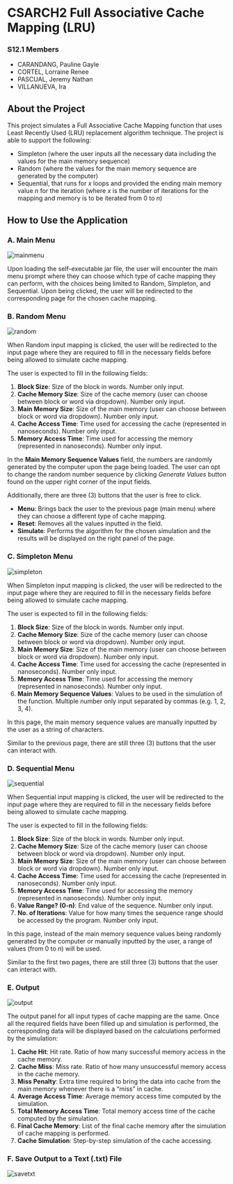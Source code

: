# CSARCH2 Full Associative Cache Mapping (LRU)

### S12.1 Members
- CARANDANG, Pauline Gayle
- CORTEL, Lorraine Renee
- PASCUAL, Jeremy Nathan
- VILLANUEVA, Ira

## About the Project
This project simulates a Full Associative Cache Mapping function that uses Least Recently Used (LRU) replacement algorithm technique. The project is able to support the following:
- Simpleton (where the user inputs all the necessary data including the values for the main memory sequence)
- Random (where the values for the main memory sequence are generated by the computer)
- Sequential, that runs for _x_ loops and provided the ending main memory value _n_ for the iteration (where _x_ is the number of iterations for the mapping and memory is to be iterated from 0 to _n_)

## How to Use the Application
### A. Main Menu
![mainmenu](https://i.imgur.com/AZu1ih4.png)

Upon loading the self-executable jar file, the user will encounter the main menu prompt where they can choose which type of cache mapping they can perform, with the choices being limited to Random, Simpleton, and Sequential. Upon being clicked, the user will be redirected to the corresponding page for the chosen cache mapping.

### B. Random Menu
![random](https://i.imgur.com/UPLfY3O.png)

When Random input mapping is clicked, the user will be redirected to the input page where they are required to fill in the necessary fields before being allowed to simulate cache mapping.

The user is expected to fill in the following fields:
1. **Block Size**: Size of the block in words. Number only input. 
2. **Cache Memory Size**: Size of the cache memory (user can choose between block or word via dropdown). Number only input. 
3. **Main Memory Size**: Size of the main memory (user can choose between block or word via dropdown). Number only input. 
4. **Cache Access Time**: Time used for accessing the cache (represented in nanoseconds). Number only input. 
5. **Memory Access Time**: Time used for accessing the memory (represented in nanoseconds). Number only input. 

In the **Main Memory Sequence Values** field, the numbers are randomly generated by the computer upon the page being loaded. The user can opt to change the random number sequence by clicking _Generate Values_ button found on the upper right corner of the input fields.

Additionally, there are three (3) buttons that the user is free to click.
- **Menu**: Brings back the user to the previous page (main menu) where they can choose a different type of cache mapping.
- **Reset**: Removes all the values inputted in the field.
- **Simulate**: Performs the algorithm for the chosen simulation and the results will be displayed on the right panel of the page.

### C. Simpleton Menu
![simpleton](https://i.imgur.com/phVEEvu.png)

When Simpleton input mapping is clicked, the user will be redirected to the input page where they are required to fill in the necessary fields before being allowed to simulate cache mapping.

The user is expected to fill in the following fields:
1. **Block Size**: Size of the block in words. Number only input. 
2. **Cache Memory Size**: Size of the cache memory (user can choose between block or word via dropdown). Number only input. 
3. **Main Memory Size**: Size of the main memory (user can choose between block or word via dropdown). Number only input. 
4. **Cache Access Time**: Time used for accessing the cache (represented in nanoseconds). Number only input. 
5. **Memory Access Time**: Time used for accessing the memory (represented in nanoseconds). Number only input. 
6. **Main Memory Sequence Values**: Values to be used in the simulation of the function. Multiple number only input separated by commas (e.g. 1, 2, 3, 4).

In this page, the main memory sequence values are manually inputted by the user as a string of characters. 

Similar to the previous page, there are still three (3) buttons that the user can interact with.

### D. Sequential Menu
![sequential](https://i.imgur.com/vsoRoCX.png)

When Sequential input mapping is clicked, the user will be redirected to the input page where they are required to fill in the necessary fields before being allowed to simulate cache mapping.

The user is expected to fill in the following fields:
1. **Block Size**: Size of the block in words. Number only input. 
2. **Cache Memory Size**: Size of the cache memory (user can choose between block or word via dropdown). Number only input. 
3. **Main Memory Size**: Size of the main memory (user can choose between block or word via dropdown). Number only input. 
4. **Cache Access Time**: Time used for accessing the cache (represented in nanoseconds). Number only input. 
5. **Memory Access Time**: Time used for accessing the memory (represented in nanoseconds). Number only input. 
6. **Value Range? (0-n)**: End value of the sequence. Number only input. 
7. **No. of Iterations**: Value for how many times the sequence range should be accessed by the program. Number only input. 

In this page, instead of the main memory sequence values being randomly generated by the computer or manually inputted by the user, a range of values (from 0 to _n_) will be used.

Similar to the first two pages, there are still three (3) buttons that the user can interact with.

### E. Output
![output](https://i.imgur.com/Q0rkNxW.png)

The output panel for all input types of cache mapping are the same. Once all the required fields have been filled up and simulation is performed, the corresponding data will be displayed based on the calculations performed by the simulation:

1. **Cache Hit**: Hit rate. Ratio of how many successful memory access in the cache memory.
2. **Cache Miss**: Miss rate. Ratio of how many unsuccessful memory access in the cache memory.
3. **Miss Penalty**: Extra time required to bring the data into cache from the main memory whenever there is a “miss” in cache.
4. **Average Access Time**: Average memory access time computed by the simulation.
5. **Total Memory Access Time**: Total memory access time of the cache computed by the simulation.
6. **Final Cache Memory**: List of the final cache memory after the simulation of cache mapping is performed.
7. **Cache Simulation**: Step-by-step simulation of the cache accessing.

### F. Save Output to a Text (.txt) File
![savetxt](https://i.imgur.com/DCt98NC.png)
